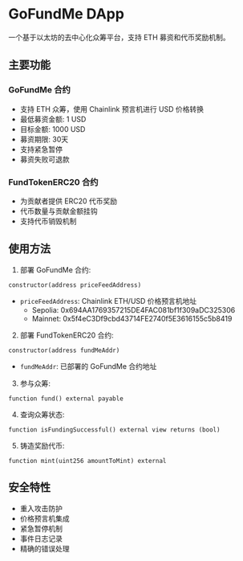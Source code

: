 # GoFundMe DApp

一个基于以太坊的去中心化众筹平台，支持 ETH 募资和代币奖励机制。

## 主要功能

### GoFundMe 合约
- 支持 ETH 众筹，使用 Chainlink 预言机进行 USD 价格转换
- 最低募资金额: 1 USD
- 目标金额: 1000 USD
- 募资期限: 30天
- 支持紧急暂停
- 募资失败可退款

### FundTokenERC20 合约
- 为贡献者提供 ERC20 代币奖励
- 代币数量与贡献金额挂钩
- 支持代币销毁机制

## 使用方法

1. 部署 GoFundMe 合约:
```solidity
constructor(address priceFeedAddress)
```
- `priceFeedAddress`: Chainlink ETH/USD 价格预言机地址
  - Sepolia: 0x694AA1769357215DE4FAC081bf1f309aDC325306
  - Mainnet: 0x5f4eC3Df9cbd43714FE2740f5E3616155c5b8419

2. 部署 FundTokenERC20 合约:
```solidity
constructor(address fundMeAddr)
```
- `fundMeAddr`: 已部署的 GoFundMe 合约地址

3. 参与众筹:
```solidity
function fund() external payable
```

4. 查询众筹状态:
```solidity
function isFundingSuccessful() external view returns (bool)
```

5. 铸造奖励代币:
```solidity
function mint(uint256 amountToMint) external
```

## 安全特性

- 重入攻击防护
- 价格预言机集成
- 紧急暂停机制
- 事件日志记录
- 精确的错误处理